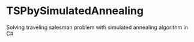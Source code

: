 # TSPbySimulatedAnnealing
 Solving traveling salesman problem with simulated annealing algorithm in C#
